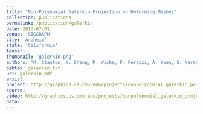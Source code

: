 ```yaml
---
title: "Non-Polynomial Galerkin Projection on Deforming Meshes"
collection: publications
permalink: /publication/galerkin
date: 2013-07-01
venue: 'SIGGRAPH'
city: 'Anaheim'
state: 'California'
teaser:
thumbnail: 'galerkin.png'
authors: "M. Stanton, Y. Sheng, M. Wicke, F. Perazzi, A. Yuen, S. Narasimhan, A. Treuille"
bibtex: galerkin.txt
uri: galerkin.pdf
arxiv:
project: http://graphics.cs.cmu.edu/projects/nonpolynomial_galerkin_projection/
source:
video: http://graphics.cs.cmu.edu/projects/nonpolynomial_galerkin_projection/nonpolynomial_video.mp4
data:
---
```

